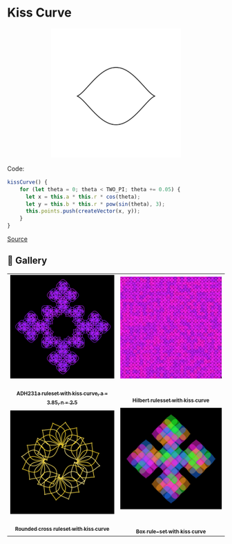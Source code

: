 # Kiss Curve

<p align="center"><img src="./assets/shape_images/kiss.jpg" alt="kiss curve" width="300px"></p>

Code:

```JavaScript
kissCurve() {
    for (let theta = 0; theta < TWO_PI; theta += 0.05) {
      let x = this.a * this.r * cos(theta);
      let y = this.b * this.r * pow(sin(theta), 3);
      this.points.push(createVector(x, y));
    }
}
```

[Source](https://mathcurve.com/courbes2d.gb/bouche/bouche.shtml)

## 🌄 Gallery

<!-- IMAGE-LIST:START - Do not remove or modify this section -->
<!-- prettier-ignore-start -->
<!-- markdownlint-disable -->
<table>
  <tbody>
   <tr>
     <td align="center"><a href=""> <img class="img" src="../assets/Ruleset-shape-examples/ADH231a-kiss.jpg" alt="ADH231a ruleset with kiss curve" style="vertical-align:top;" width="500" /><br /><sub><b><br/>ADH231a ruleset with kiss curve, a = 3.85, n = 2.5</b></sub></a></td>
     <td align="center"><a href=""> <img class="img" src="../assets/Ruleset-shape-examples/hilbert-kiss.jpg" alt="Hilbert rulesset with kiss curve" style=" display: block;
    margin-left: auto;
    margin-right: auto;" width="500" /><br /><sub><b><br/>Hilbert rulesset with kiss curve</b></sub></a></td>
    </tr>
    <tr>
     <td align="center"><a href=""> <img class="img" src="../assets/Ruleset-shape-examples/rounded-cross-kiss.jpg" alt="Rounded cross ruleset with kiss curve" style="vertical-align:top;" width="500" /><br /><sub><b><br/>Rounded cross ruleset with kiss curve</b></sub></a></td>
     <td align="center"><a href=""> <img class="img" src="../assets/Ruleset-shape-examples/box-kiss.jpg" alt="Box rule-set with kiss curve" style=" display: block;
    margin-left: auto;
    margin-right: auto;" width="500" /><br /><sub><b><br/>Box  rule-set with kiss curve</b></sub></a></td>
    </tr>
    
  
    
 </tbody>
</table>

<!-- markdownlint-restore -->
<!-- prettier-ignore-end -->

<!-- IMAGE-LIST:END -->
